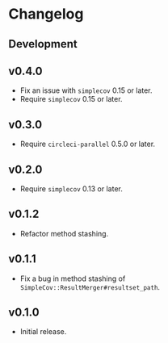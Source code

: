 # Changelog

## Development

## v0.4.0

* Fix an issue with `simplecov` 0.15 or later.
* Require `simplecov` 0.15 or later.

## v0.3.0

* Require `circleci-parallel` 0.5.0 or later.

## v0.2.0

* Require `simplecov` 0.13 or later.

## v0.1.2

* Refactor method stashing.

## v0.1.1

* Fix a bug in method stashing of `SimpleCov::ResultMerger#resultset_path`.

## v0.1.0

* Initial release.
